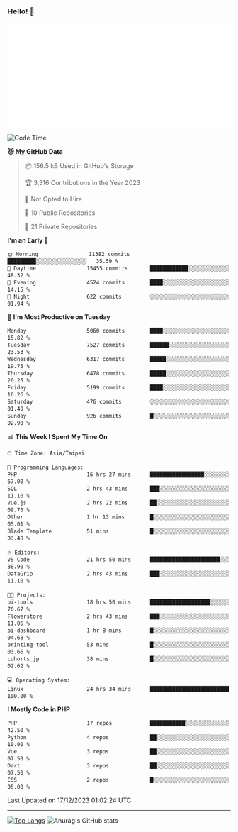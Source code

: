 ### Hello! 👋

![Metrics](/metrics.classic.svg)

<!--START_SECTION:waka-->
![Code Time](http://img.shields.io/badge/Code%20Time-952%20hrs%2041%20mins-blue)

**🐱 My GitHub Data** 

> 📦 156.5 kB Used in GitHub's Storage 
 > 
> 🏆 3,316 Contributions in the Year 2023
 > 
> 🚫 Not Opted to Hire
 > 
> 📜 10 Public Repositories 
 > 
> 🔑 21 Private Repositories 
 > 
**I'm an Early 🐤** 

```text
🌞 Morning                11382 commits       █████████░░░░░░░░░░░░░░░░   35.59 % 
🌆 Daytime                15455 commits       ████████████░░░░░░░░░░░░░   48.32 % 
🌃 Evening                4524 commits        ████░░░░░░░░░░░░░░░░░░░░░   14.15 % 
🌙 Night                  622 commits         ░░░░░░░░░░░░░░░░░░░░░░░░░   01.94 % 
```
📅 **I'm Most Productive on Tuesday** 

```text
Monday                   5060 commits        ████░░░░░░░░░░░░░░░░░░░░░   15.82 % 
Tuesday                  7527 commits        ██████░░░░░░░░░░░░░░░░░░░   23.53 % 
Wednesday                6317 commits        █████░░░░░░░░░░░░░░░░░░░░   19.75 % 
Thursday                 6478 commits        █████░░░░░░░░░░░░░░░░░░░░   20.25 % 
Friday                   5199 commits        ████░░░░░░░░░░░░░░░░░░░░░   16.26 % 
Saturday                 476 commits         ░░░░░░░░░░░░░░░░░░░░░░░░░   01.49 % 
Sunday                   926 commits         █░░░░░░░░░░░░░░░░░░░░░░░░   02.90 % 
```


📊 **This Week I Spent My Time On** 

```text
🕑︎ Time Zone: Asia/Taipei

💬 Programming Languages: 
PHP                      16 hrs 27 mins      █████████████████░░░░░░░░   67.00 % 
SQL                      2 hrs 43 mins       ███░░░░░░░░░░░░░░░░░░░░░░   11.10 % 
Vue.js                   2 hrs 22 mins       ██░░░░░░░░░░░░░░░░░░░░░░░   09.70 % 
Other                    1 hr 13 mins        █░░░░░░░░░░░░░░░░░░░░░░░░   05.01 % 
Blade Template           51 mins             █░░░░░░░░░░░░░░░░░░░░░░░░   03.48 % 

🔥 Editors: 
VS Code                  21 hrs 50 mins      ██████████████████████░░░   88.90 % 
DataGrip                 2 hrs 43 mins       ███░░░░░░░░░░░░░░░░░░░░░░   11.10 % 

🐱‍💻 Projects: 
bi-tools                 18 hrs 50 mins      ███████████████████░░░░░░   76.67 % 
Flowerstore              2 hrs 43 mins       ███░░░░░░░░░░░░░░░░░░░░░░   11.06 % 
bi-dashboard             1 hr 8 mins         █░░░░░░░░░░░░░░░░░░░░░░░░   04.68 % 
printing-tool            53 mins             █░░░░░░░░░░░░░░░░░░░░░░░░   03.66 % 
cohorts_jp               38 mins             █░░░░░░░░░░░░░░░░░░░░░░░░   02.62 % 

💻 Operating System: 
Linux                    24 hrs 34 mins      █████████████████████████   100.00 % 
```

**I Mostly Code in PHP** 

```text
PHP                      17 repos            ███████████░░░░░░░░░░░░░░   42.50 % 
Python                   4 repos             ██░░░░░░░░░░░░░░░░░░░░░░░   10.00 % 
Vue                      3 repos             ██░░░░░░░░░░░░░░░░░░░░░░░   07.50 % 
Dart                     3 repos             ██░░░░░░░░░░░░░░░░░░░░░░░   07.50 % 
CSS                      2 repos             █░░░░░░░░░░░░░░░░░░░░░░░░   05.00 % 
```




 Last Updated on 17/12/2023 01:02:24 UTC
<!--END_SECTION:waka-->

<hr>

<span style="display:inline-block">[![Top Langs](https://github-readme-stats.vercel.app/api/top-langs/?username=maureendadap&layout=compact&theme=transparent)](https://github.com/anuraghazra/github-readme-stats)</span>
<span style="display:inline-block">![Anurag's GitHub stats](https://github-readme-stats.vercel.app/api?username=maureendadap&show_icons=true&theme=transparent&count_private=true)</span>

<!--
**MaureenDadap/maureendadap** is a ✨ _special_ ✨ repository because its `README.md` (this file) appears on your GitHub profile.

Here are some ideas to get you started:

- 🔭 I’m currently working on ...
- 🌱 I’m currently learning ...
- 👯 I’m looking to collaborate on ...
- 🤔 I’m looking for help with ...
- 💬 Ask me about ...
- 📫 How to reach me: ...
- 😄 Pronouns: ...
- ⚡ Fun fact: ...
-->
